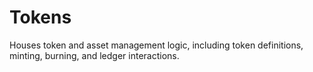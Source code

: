 # Tokens

Houses token and asset management logic, including token definitions, minting, burning, and ledger interactions.
